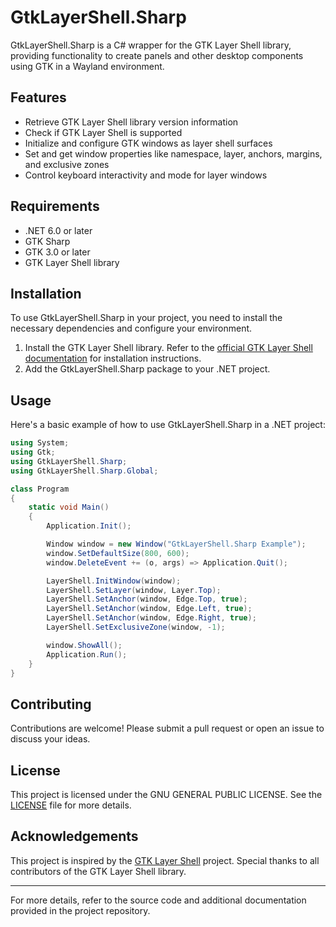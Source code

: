 # GtkLayerShell.Sharp

GtkLayerShell.Sharp is a C# wrapper for the GTK Layer Shell library, providing functionality to create panels and other desktop components using GTK in a Wayland environment.

## Features

- Retrieve GTK Layer Shell library version information
- Check if GTK Layer Shell is supported
- Initialize and configure GTK windows as layer shell surfaces
- Set and get window properties like namespace, layer, anchors, margins, and exclusive zones
- Control keyboard interactivity and mode for layer windows

## Requirements

- .NET 6.0 or later
- GTK Sharp
- GTK 3.0 or later
- GTK Layer Shell library

## Installation

To use GtkLayerShell.Sharp in your project, you need to install the necessary dependencies and configure your environment.

1. Install the GTK Layer Shell library. Refer to the [official GTK Layer Shell documentation](https://github.com/wmww/gtk-layer-shell) for installation instructions.
2. Add the GtkLayerShell.Sharp package to your .NET project.

## Usage

Here's a basic example of how to use GtkLayerShell.Sharp in a .NET project:

```csharp
using System;
using Gtk;
using GtkLayerShell.Sharp;
using GtkLayerShell.Sharp.Global;

class Program
{
    static void Main()
    {
        Application.Init();

        Window window = new Window("GtkLayerShell.Sharp Example");
        window.SetDefaultSize(800, 600);
        window.DeleteEvent += (o, args) => Application.Quit();

        LayerShell.InitWindow(window);
        LayerShell.SetLayer(window, Layer.Top);
        LayerShell.SetAnchor(window, Edge.Top, true);
        LayerShell.SetAnchor(window, Edge.Left, true);
        LayerShell.SetAnchor(window, Edge.Right, true);
        LayerShell.SetExclusiveZone(window, -1);

        window.ShowAll();
        Application.Run();
    }
}
```
## Contributing

Contributions are welcome! Please submit a pull request or open an issue to discuss your ideas.

## License

This project is licensed under the GNU GENERAL PUBLIC LICENSE. See the [LICENSE](LICENSE) file for more details.

## Acknowledgements

This project is inspired by the [GTK Layer Shell](https://github.com/wmww/gtk-layer-shell) project. Special thanks to all contributors of the GTK Layer Shell library.

---

For more details, refer to the source code and additional documentation provided in the project repository.
